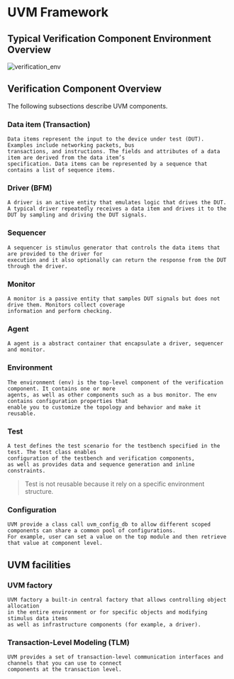 # UVM Framework

## Typical Verification Component Environment Overview

![verification_env](https://user-images.githubusercontent.com/31207745/120579309-e0591500-c459-11eb-9828-936be8bb6361.png)

## Verification Component Overview

The following subsections describe UVM components.

### Data item (Transaction)

```
Data items represent the input to the device under test (DUT). Examples include networking packets, bus
transactions, and instructions. The fields and attributes of a data item are derived from the data item’s
specification. Data items can be represented by a sequence that contains a list of sequence items.
```

### Driver (BFM)

```
A driver is an active entity that emulates logic that drives the DUT. 
A typical driver repeatedly receives a data item and drives it to the DUT by sampling and driving the DUT signals.
```

### Sequencer

```
A sequencer is stimulus generator that controls the data items that are provided to the driver for
execution and it also optionally can return the response from the DUT through the driver.
```

### Monitor

```
A monitor is a passive entity that samples DUT signals but does not drive them. Monitors collect coverage
information and perform checking.
```

### Agent

```
A agent is a abstract container that encapsulate a driver, sequencer and monitor.
```

### Environment

```
The environment (env) is the top-level component of the verification component. It contains one or more
agents, as well as other components such as a bus monitor. The env contains configuration properties that
enable you to customize the topology and behavior and make it reusable.
```

### Test

```
A test defines the test scenario for the testbench specified in the test. The test class enables
configuration of the testbench and verification components, 
as well as provides data and sequence generation and inline constraints.
```

> Test is not reusable because it rely on a specific environment structure.

### Configuration

```
UVM provide a class call uvm_config_db to allow different scoped components can share a common pool of configurations. 
For example, user can set a value on the top module and then retrieve that value at component level.
```

## UVM facilities

### UVM factory

```
UVM factory a built-in central factory that allows controlling object allocation 
in the entire environment or for specific objects and modifying stimulus data items 
as well as infrastructure components (for example, a driver).
```

### Transaction-Level Modeling (TLM)

```
UVM provides a set of transaction-level communication interfaces and channels that you can use to connect
components at the transaction level.
```
